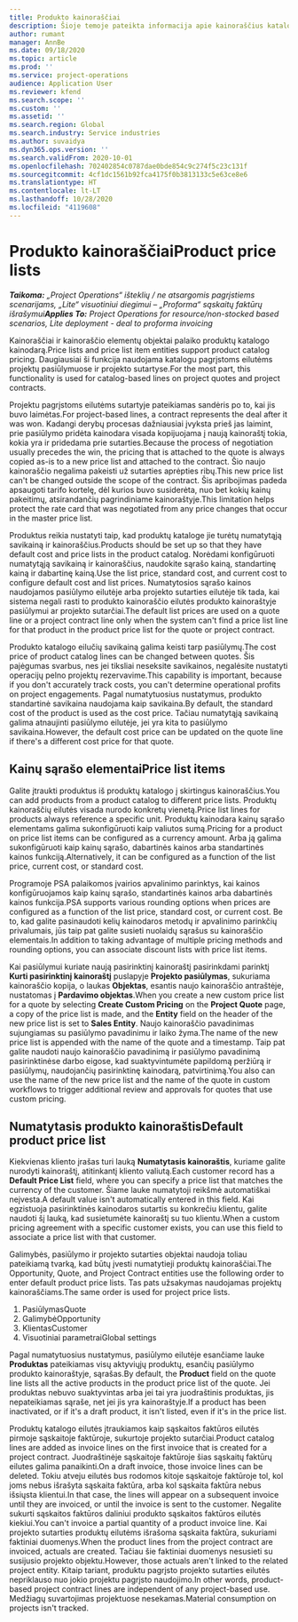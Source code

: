 ```yaml
---
title: Produkto kainoraščiai
description: Šioje temoje pateikta informacija apie kainoraščius katalogo kainodara, naudojama projektų pasiūlymams ir sutartims.
author: rumant
manager: AnnBe
ms.date: 09/18/2020
ms.topic: article
ms.prod: ''
ms.service: project-operations
audience: Application User
ms.reviewer: kfend
ms.search.scope: ''
ms.custom: ''
ms.assetid: ''
ms.search.region: Global
ms.search.industry: Service industries
ms.author: suvaidya
ms.dyn365.ops.version: ''
ms.search.validFrom: 2020-10-01
ms.openlocfilehash: 702402854c0787dae0bde854c9c274f5c23c131f
ms.sourcegitcommit: 4cf1dc1561b92fca4175f0b3813133c5e63ce8e6
ms.translationtype: HT
ms.contentlocale: lt-LT
ms.lasthandoff: 10/28/2020
ms.locfileid: "4119608"
---
```

# <a name="product-price-lists"></a><span data-ttu-id="7d589-103">Produkto kainoraščiai</span><span class="sxs-lookup"><span data-stu-id="7d589-103">Product price lists</span></span>

<span data-ttu-id="7d589-104">_**Taikoma:** „Project Operations“ išteklių / ne atsargomis pagrįstiems scenarijams, „Lite“ visuotiniui diegimui – „Proforma“ sąskaitų faktūrų išrašymui_</span><span class="sxs-lookup"><span data-stu-id="7d589-104">_**Applies To:** Project Operations for resource/non-stocked based scenarios, Lite deployment - deal to proforma invoicing_</span></span>

<span data-ttu-id="7d589-105">Kainoraščiai ir kainoraščio elementų objektai palaiko produktų katalogo kainodarą.</span><span class="sxs-lookup"><span data-stu-id="7d589-105">Price lists and price list item entities support product catalog pricing.</span></span> <span data-ttu-id="7d589-106">Daugiausiai ši funkcija naudojama katalogu pagrįstoms eilutėms projektų pasiūlymuose ir projekto sutartyse.</span><span class="sxs-lookup"><span data-stu-id="7d589-106">For the most part, this functionality is used for catalog-based lines on project quotes and project contracts.</span></span>

<span data-ttu-id="7d589-107">Projektu pagrįstoms eilutėms sutartyje pateikiamas sandėris po to, kai jis buvo laimėtas.</span><span class="sxs-lookup"><span data-stu-id="7d589-107">For project-based lines, a contract represents the deal after it was won.</span></span> <span data-ttu-id="7d589-108">Kadangi derybų procesas dažniausiai įvyksta prieš jas laimint, prie pasiūlymo pridėta kainodara visada kopijuojama į naują kainoraštį tokia, kokia yra ir pridedama prie sutarties.</span><span class="sxs-lookup"><span data-stu-id="7d589-108">Because the process of negotiation usually precedes the win, the pricing that is attached to the quote is always copied as-is to a new price list and attached to the contract.</span></span> <span data-ttu-id="7d589-109">Šio naujo kainoraščio negalima pakeisti už sutarties aprėpties ribų.</span><span class="sxs-lookup"><span data-stu-id="7d589-109">This new price list can't be changed outside the scope of the contract.</span></span> <span data-ttu-id="7d589-110">Šis apribojimas padeda apsaugoti tarifo kortelę, dėl kurios buvo susiderėta, nuo bet kokių kainų pakeitimų, atsirandančių pagrindiniame kainoraštyje.</span><span class="sxs-lookup"><span data-stu-id="7d589-110">This limitation helps protect the rate card that was negotiated from any price changes that occur in the master price list.</span></span>

<span data-ttu-id="7d589-111">Produktus reikia nustatyti taip, kad produktų kataloge jie turėtų numatytąją savikainą ir kainoraščius.</span><span class="sxs-lookup"><span data-stu-id="7d589-111">Products should be set up so that they have default cost and price lists in the product catalog.</span></span> <span data-ttu-id="7d589-112">Norėdami konfigūruoti numatytąją savikainą ir kainoraščius, naudokite sąrašo kainą, standartinę kainą ir dabartinę kainą.</span><span class="sxs-lookup"><span data-stu-id="7d589-112">Use the list price, standard cost, and current cost to configure default cost and list prices.</span></span> <span data-ttu-id="7d589-113">Numatytosios sąrašo kainos naudojamos pasiūlymo eilutėje arba projekto sutarties eilutėje tik tada, kai sistema negali rasti to produkto kainoraščio eilutės produkto kainoraštyje pasiūlymui ar projekto sutarčiai.</span><span class="sxs-lookup"><span data-stu-id="7d589-113">The default list prices are used on a quote line or a project contract line only when the system can't find a price list line for that product in the product price list for the quote or project contract.</span></span>

<span data-ttu-id="7d589-114">Produkto katalogo eilučių savikainą galima keisti tarp pasiūlymų.</span><span class="sxs-lookup"><span data-stu-id="7d589-114">The cost price of product catalog lines can be changed between quotes.</span></span> <span data-ttu-id="7d589-115">Šis pajėgumas svarbus, nes jei tiksliai neseksite savikainos, negalėsite nustatyti operacijų pelno projektų rezervavime.</span><span class="sxs-lookup"><span data-stu-id="7d589-115">This capability is important, because if you don't accurately track costs, you can't determine operational profits on project engagements.</span></span> <span data-ttu-id="7d589-116">Pagal numatytuosius nustatymus, produkto standartinė savikaina naudojama kaip savikaina.</span><span class="sxs-lookup"><span data-stu-id="7d589-116">By default, the standard cost of the product is used as the cost price.</span></span> <span data-ttu-id="7d589-117">Tačiau numatytąją savikainą galima atnaujinti pasiūlymo eilutėje, jei yra kita to pasiūlymo savikaina.</span><span class="sxs-lookup"><span data-stu-id="7d589-117">However, the default cost price can be updated on the quote line if there's a different cost price for that quote.</span></span>

## <a name="price-list-items"></a><span data-ttu-id="7d589-118">Kainų sąrašo elementai</span><span class="sxs-lookup"><span data-stu-id="7d589-118">Price list items</span></span>

<span data-ttu-id="7d589-119">Galite įtraukti produktus iš produktų katalogo į skirtingus kainoraščius.</span><span class="sxs-lookup"><span data-stu-id="7d589-119">You can add products from a product catalog to different price lists.</span></span> <span data-ttu-id="7d589-120">Produktų kainoraščių eilutės visada nurodo konkretų vienetą.</span><span class="sxs-lookup"><span data-stu-id="7d589-120">Price list lines for products always reference a specific unit.</span></span> <span data-ttu-id="7d589-121">Produktų kainodara kainų sąrašo elementams galima sukonfigūruoti kaip valiutos sumą.</span><span class="sxs-lookup"><span data-stu-id="7d589-121">Pricing for a product on price list items can be configured as a currency amount.</span></span> <span data-ttu-id="7d589-122">Arba ją galima sukonfigūruoti kaip kainų sąrašo, dabartinės kainos arba standartinės kainos funkciją.</span><span class="sxs-lookup"><span data-stu-id="7d589-122">Alternatively, it can be configured as a function of the list price, current cost, or standard cost.</span></span>

<span data-ttu-id="7d589-123">Programoje PSA palaikomos įvairios apvalinimo parinktys, kai kainos konfigūruojamos kaip kainų sąrašo, standartinės kainos arba dabartinės kainos funkcija.</span><span class="sxs-lookup"><span data-stu-id="7d589-123">PSA supports various rounding options when prices are configured as a function of the list price, standard cost, or current cost.</span></span> <span data-ttu-id="7d589-124">Be to, kad galite pasinaudoti kelių kainodaros metodų ir apvalinimo parinkčių privalumais, jūs taip pat galite susieti nuolaidų sąrašus su kainoraščio elementais.</span><span class="sxs-lookup"><span data-stu-id="7d589-124">In addition to taking advantage of multiple pricing methods and rounding options, you can associate discount lists with price list items.</span></span> 

<span data-ttu-id="7d589-125">Kai pasiūlymui kuriate naują pasirinktinį kainoraštį pasirinkdami parinktį **Kurti pasirinktinį kainoraštį** puslapyje **Projekto pasiūlymas**, sukuriama kainoraščio kopija, o laukas **Objektas**, esantis naujo kainoraščio antraštėje, nustatomas į **Pardavimo objektas**.</span><span class="sxs-lookup"><span data-stu-id="7d589-125">When you create a new custom price list for a quote by selecting **Create Custom Pricing** on the **Project Quote** page, a copy of the price list is made, and the **Entity** field on the header of the new price list is set to **Sales Entity**.</span></span> <span data-ttu-id="7d589-126">Naujo kainoraščio pavadinimas sujungiamas su pasiūlymo pavadinimu ir laiko žyma.</span><span class="sxs-lookup"><span data-stu-id="7d589-126">The name of the new price list is appended with the name of the quote and a timestamp.</span></span> <span data-ttu-id="7d589-127">Taip pat galite naudoti naujo kainoraščio pavadinimą ir pasiūlymo pavadinimą pasirinktinėse darbo eigose, kad suaktyvintumėte papildomą peržiūrą ir pasiūlymų, naudojančių pasirinktinę kainodarą, patvirtinimą.</span><span class="sxs-lookup"><span data-stu-id="7d589-127">You also can use the name of the new price list and the name of the quote in custom workflows to trigger additional review and approvals for quotes that use custom pricing.</span></span>

 
## <a name="default-product-price-list"></a><span data-ttu-id="7d589-128">Numatytasis produkto kainoraštis</span><span class="sxs-lookup"><span data-stu-id="7d589-128">Default product price list</span></span>
<span data-ttu-id="7d589-129">Kiekvienas kliento įrašas turi lauką **Numatytasis kainoraštis**, kuriame galite nurodyti kainoraštį, atitinkantį kliento valiutą.</span><span class="sxs-lookup"><span data-stu-id="7d589-129">Each customer record has a **Default Price List** field, where you can specify a price list that matches the currency of the customer.</span></span> <span data-ttu-id="7d589-130">Šiame lauke numatytoji reikšmė automatiškai neįvesta.</span><span class="sxs-lookup"><span data-stu-id="7d589-130">A default value isn't automatically entered in this field.</span></span> <span data-ttu-id="7d589-131">Kai egzistuoja pasirinktinės kainodaros sutartis su konkrečiu klientu, galite naudoti šį lauką, kad susietumėte kainoraštį su tuo klientu.</span><span class="sxs-lookup"><span data-stu-id="7d589-131">When a custom pricing agreement with a specific customer exists, you can use this field to associate a price list with that customer.</span></span>

<span data-ttu-id="7d589-132">Galimybės, pasiūlymo ir projekto sutarties objektai naudoja toliau pateikiamą tvarką, kad būtų įvesti numatytieji produktų kainoraščiai.</span><span class="sxs-lookup"><span data-stu-id="7d589-132">The Opportunity, Quote, and Project Contract entities use the following order to enter default product price lists.</span></span> <span data-ttu-id="7d589-133">Tas pats užsakymas naudojamas projektų kainoraščiams.</span><span class="sxs-lookup"><span data-stu-id="7d589-133">The same order is used for project price lists.</span></span>

1.  <span data-ttu-id="7d589-134">Pasiūlymas</span><span class="sxs-lookup"><span data-stu-id="7d589-134">Quote</span></span>
2.  <span data-ttu-id="7d589-135">Galimybė</span><span class="sxs-lookup"><span data-stu-id="7d589-135">Opportunity</span></span>
3.  <span data-ttu-id="7d589-136">Klientas</span><span class="sxs-lookup"><span data-stu-id="7d589-136">Customer</span></span>
4.  <span data-ttu-id="7d589-137">Visuotiniai parametrai</span><span class="sxs-lookup"><span data-stu-id="7d589-137">Global settings</span></span> 

<span data-ttu-id="7d589-138">Pagal numatytuosius nustatymus, pasiūlymo eilutėje esančiame lauke **Produktas** pateikiamas visų aktyviųjų produktų, esančių pasiūlymo produkto kainoraštyje, sąrašas.</span><span class="sxs-lookup"><span data-stu-id="7d589-138">By default, the **Product** field on the quote line lists all the active products in the product price list of the quote.</span></span> <span data-ttu-id="7d589-139">Jei produktas nebuvo suaktyvintas arba jei tai yra juodraštinis produktas, jis nepateikiamas sąraše, net jei jis yra kainoraštyje.</span><span class="sxs-lookup"><span data-stu-id="7d589-139">If a product has been inactivated, or if it's a draft product, it isn't listed, even if it's in the price list.</span></span> 

<span data-ttu-id="7d589-140">Produktų katalogo eilutės įtraukiamos kaip sąskaitos faktūros eilutės pirmoje sąskaitoje faktūroje, sukurtoje projekto sutarčiai.</span><span class="sxs-lookup"><span data-stu-id="7d589-140">Product catalog lines are added as invoice lines on the first invoice that is created for a project contract.</span></span> <span data-ttu-id="7d589-141">Juodraštinėje sąskaitoje faktūroje šias sąskaitų faktūrų eilutes galima panaikinti.</span><span class="sxs-lookup"><span data-stu-id="7d589-141">On a draft invoice, those invoice lines can be deleted.</span></span> <span data-ttu-id="7d589-142">Tokiu atveju eilutės bus rodomos kitoje sąskaitoje faktūroje tol, kol joms nebus išrašyta sąskaita faktūra, arba kol sąskaita faktūra nebus išsiųsta klientui.</span><span class="sxs-lookup"><span data-stu-id="7d589-142">In that case, the lines will appear on a subsequent invoice until they are invoiced, or until the invoice is sent to the customer.</span></span> <span data-ttu-id="7d589-143">Negalite sukurti sąskaitos faktūros daliniui produkto sąskaitos faktūros eilutės kiekiui.</span><span class="sxs-lookup"><span data-stu-id="7d589-143">You can't invoice a partial quantity of a product invoice line.</span></span> <span data-ttu-id="7d589-144">Kai projekto sutarties produktų eilutėms išrašoma sąskaita faktūra, sukuriami faktiniai duomenys.</span><span class="sxs-lookup"><span data-stu-id="7d589-144">When the product lines from the project contract are invoiced, actuals are created.</span></span> <span data-ttu-id="7d589-145">Tačiau šie faktiniai duomenys nesusieti su susijusio projekto objektu.</span><span class="sxs-lookup"><span data-stu-id="7d589-145">However, those actuals aren't linked to the related project entity.</span></span> <span data-ttu-id="7d589-146">Kitaip tariant, produktu pagrįsto projekto sutarties eilutės nepriklauso nuo jokio projektu pagrįsto naudojimo.</span><span class="sxs-lookup"><span data-stu-id="7d589-146">In other words, product-based project contract lines are independent of any project-based use.</span></span> <span data-ttu-id="7d589-147">Medžiagų suvartojimas projektuose nesekamas.</span><span class="sxs-lookup"><span data-stu-id="7d589-147">Material consumption on projects isn't tracked.</span></span>
